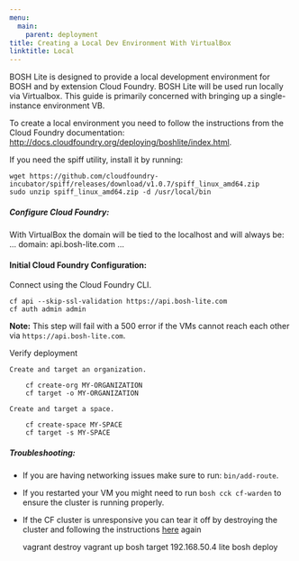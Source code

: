 ```yaml
---
menu:
  main:
    parent: deployment
title: Creating a Local Dev Environment With VirtualBox
linktitle: Local
---
```


BOSH Lite is designed to provide a local development environment for BOSH and by extension Cloud Foundry. BOSH Lite will be used run locally via Virtualbox. This guide is primarily concerned with bringing up a single-instance environment VB.

To create a local environment you need to follow the instructions from the Cloud Foundry documentation: http://docs.cloudfoundry.org/deploying/boshlite/index.html.


If you need the spiff utility, install it by running:

	wget https://github.com/cloudfoundry-incubator/spiff/releases/download/v1.0.7/spiff_linux_amd64.zip
	sudo unzip spiff_linux_amd64.zip -d /usr/local/bin


##### Configure Cloud Foundry:

With VirtualBox the domain will be tied to the localhost and will always be:
	...
	domain: api.bosh-lite.com
	...

#### Initial Cloud Foundry Configuration:

Connect using the Cloud Foundry CLI.

	cf api --skip-ssl-validation https://api.bosh-lite.com
	cf auth admin admin

**Note:** This step will fail with a 500 error if the VMs cannot reach each other via `https://api.bosh-lite.com`.

Verify deployment

	Create and target an organization.

		cf create-org MY-ORGANIZATION
		cf target -o MY-ORGANIZATION

	Create and target a space.

		cf create-space MY-SPACE
		cf target -s MY-SPACE


##### Troubleshooting:

- If you are having networking issues make sure to run: `bin/add-route`.
- If you restarted your VM you might need to run `bosh cck cf-warden` to ensure the cluster is running properly.
- If the CF cluster is unresponsive you can tear it off by destroying the cluster and following the instructions [here](http://docs.cloudfoundry.org/deploying/boshlite/create_a_manifest.html) again

	vagrant destroy
	vagrant up
	bosh target 192.168.50.4 lite
	bosh deploy
